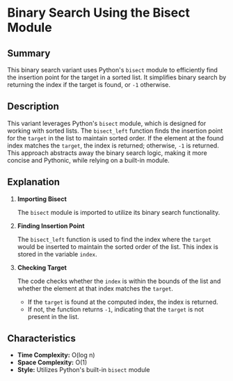 # Binary Search Using the Bisect Module

## Summary

This binary search variant uses Python's `bisect` module to efficiently find the insertion point for the target in a sorted list. It simplifies binary search by returning the index if the target is found, or `-1` otherwise.

## Description

This variant leverages Python's `bisect` module, which is designed for working with sorted lists. The `bisect_left` function finds the insertion point for the `target` in the list to maintain sorted order. If the element at the found index matches the `target`, the index is returned; otherwise, `-1` is returned. This approach abstracts away the binary search logic, making it more concise and Pythonic, while relying on a built-in module.

## Explanation

1. **Importing Bisect**

    The `bisect` module is imported to utilize its binary search functionality.

2. **Finding Insertion Point**

    The `bisect_left` function is used to find the index where the `target` would be inserted to maintain the sorted order of the list. This index is stored in the variable `index`.

3. **Checking Target**

    The code checks whether the `index` is within the bounds of the list and whether the element at that index matches the `target`.

    - If the `target` is found at the computed index, the index is returned.
    - If not, the function returns `-1`, indicating that the `target` is not present in the list.

## Characteristics

- **Time Complexity:** O(log n)
- **Space Complexity:** O(1)
- **Style:** Utilizes Python's built-in `bisect` module

